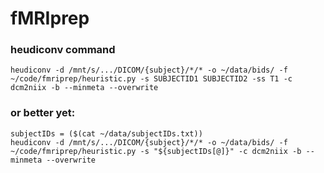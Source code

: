 # fMRIprep

### heudiconv command
`heudiconv -d /mnt/s/.../DICOM/{subject}/*/* -o ~/data/bids/ -f ~/code/fmriprep/heuristic.py -s SUBJECTID1 SUBJECTID2 -ss T1 -c dcm2niix -b --minmeta --overwrite`

### or better yet:
```
subjectIDs = ($(cat ~/data/subjectIDs.txt))
heudiconv -d /mnt/s/.../DICOM/{subject}/*/* -o ~/data/bids/ -f ~/code/fmriprep/heuristic.py -s "${subjectIDs[@]}" -c dcm2niix -b --minmeta --overwrite
```
